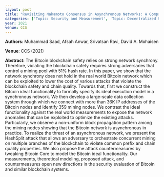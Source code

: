 ```yaml
---
layout: post
title: "Revisiting Nakamoto Consensus in Asynchronous Networks: A Comprehensive Analysis of Bitcoin Safety and Chain Quality"
categories: ['Topic: Security and Measurement', 'Topic: Decentralized Systems', '2021', 'Venue: CCS']
year: 2021
venue: CCS
---
```

**Authors**: Muhammad Saad, Afsah Anwar, Srivatsan Ravi, David A. Mohaisen

**Venue**: CCS (2021)

**Abstract**: The Bitcoin blockchain safety relies on strong network synchrony. Therefore, violating the blockchain safety requires strong adversaries that control a mining pool with 51% hash rate. In this paper, we show that the network synchrony does not hold in the real world Bitcoin network which can be exploited to lower the cost of various attacks that violate the blockchain safety and chain quality. Towards that, first we construct the Bitcoin ideal functionality to formally specify its ideal execution model in a synchronous network. We then develop a large-scale data collection system through which we connect with more than 36K IP addresses of the Bitcoin nodes and identify 359 mining nodes. We contrast the ideal functionality against the real world measurements to expose the network anomalies that can be exploited to optimize the existing attacks. Particularly, we observe a non-uniform block propagation pattern among the mining nodes showing that the Bitcoin network is asynchronous in practice. To realize the threat of an asynchronous network, we present the HashSplit attack that allows an adversary to orchestrate concurrent mining on multiple branches of the blockchain to violate common prefix and chain quality properties. We also propose the attack countermeasures by tweaking Bitcoin Core to model the Bitcoin ideal functionality. Our measurements, theoretical modeling, proposed attack, and countermeasures open new directions in the security evaluation of Bitcoin and similar blockchain systems.
